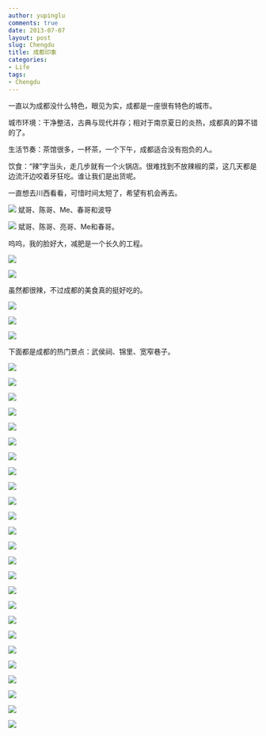 ```yaml
---
author: yupinglu
comments: true
date: 2013-07-07
layout: post
slug: Chengdu
title: 成都印象
categories:
- Life
tags:
- Chengdu
---
```


一直以为成都没什么特色，眼见为实，成都是一座很有特色的城市。

城市环境：干净整洁，古典与现代并存；相对于南京夏日的炎热，成都真的算不错的了。

生活节奏：茶馆很多，一杯茶，一个下午，成都适合没有抱负的人。

饮食：“辣”字当头，走几步就有一个火锅店。很难找到不放辣椒的菜，这几天都是边流汗边咬着牙狂吃。谁让我们是出货呢。

一直想去川西看看，可惜时间太短了，希望有机会再去。

![](http://farm4.staticflickr.com/3832/9243446673_3778abeeaf_o.jpg)
斌哥、陈哥、Me、春哥和波导

![](http://farm6.staticflickr.com/5518/9243447627_345320f5e7_o.jpg)
斌哥、陈哥、亮哥、Me和春哥。

呜呜，我的脸好大，减肥是一个长久的工程。

![](http://farm6.staticflickr.com/5452/9243452555_321728c3f8_o.jpg)

![](http://farm8.staticflickr.com/7395/9246242320_5f89ff828e_o.jpg)

虽然都很辣，不过成都的美食真的挺好吃的。

![](http://farm3.staticflickr.com/2884/9243463563_02ce53e059_o.jpg)

![](http://farm3.staticflickr.com/2832/9243467271_a79408e196_o.jpg)

![](http://farm4.staticflickr.com/3671/9243469269_10a6ba6d1a_o.jpg)

下面都是成都的热门景点：武侯祠、锦里、宽窄巷子。

![](http://farm4.staticflickr.com/3698/9243472239_1dab194008_o.jpg)

![](http://farm8.staticflickr.com/7352/9243474931_3e65220be9_o.jpg)

![](http://farm8.staticflickr.com/7313/9243476757_986aa4db6e_o.jpg)

![](http://farm4.staticflickr.com/3765/9246263072_669557bece_o.jpg)

![](http://farm6.staticflickr.com/5517/9246266240_da466ef0af_o.jpg)

![](http://farm6.staticflickr.com/5327/9246266604_03039e6df4_o.jpg)

![](http://farm4.staticflickr.com/3832/9243490387_31f02c47e7_o.jpg)

![](http://farm4.staticflickr.com/3826/9243497703_242eb3b7d1_o.jpg)

![](http://farm3.staticflickr.com/2889/9243504035_70476f2eaf_o.jpg)

![](http://farm3.staticflickr.com/2824/9243509027_1b4b1f6322_o.jpg)

![](http://farm6.staticflickr.com/5338/9246295220_da854f6d0a_o.jpg)

![](http://farm4.staticflickr.com/3675/9246220762_c973cc9191_o.jpg)

![](http://farm6.staticflickr.com/5547/9243513975_50cc214818_o.jpg)

![](http://farm8.staticflickr.com/7344/9243515201_15b57bfbc4_o.jpg)

![](http://farm8.staticflickr.com/7292/9243516449_a042d09b34_o.jpg)

![](http://farm3.staticflickr.com/2860/9243523335_cf28cf80f8_o.jpg)

![](http://farm8.staticflickr.com/7320/9246306440_e1ef4b8bde_o.jpg)

![](http://farm4.staticflickr.com/3708/9246313204_4a0b33381e_o.jpg)

![](http://farm6.staticflickr.com/5475/9243531971_767714a437_o.jpg)

![](http://farm8.staticflickr.com/7439/9246325292_36db7d95b5_o.jpg)

![](http://farm6.staticflickr.com/5522/9243544473_96296c4973_o.jpg)

![](http://farm6.staticflickr.com/5484/9243545077_c39b92bdf0_o.jpg)

![](http://farm8.staticflickr.com/7345/9246335022_4ae8057c3c_o.jpg)

![](http://farm6.staticflickr.com/5323/9246335620_152fae06ac_o.jpg)

![](http://farm8.staticflickr.com/7291/9246209232_1be5cecb62_o.jpg)
